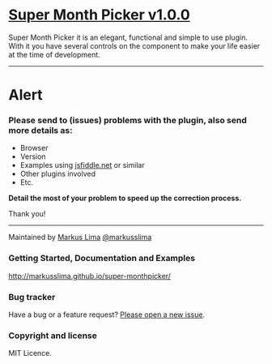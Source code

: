 
# [Super Month Picker v1.0.0](http://markusslima.github.io/super-monthpicker/)

Super Month Picker it is an elegant, functional and simple to use plugin. With it you have several controls on the component to make your life easier at the time of development.

------------------------------------------------------------------------------------
# Alert

### **Please send to (issues) problems with the plugin, also send more details as:**
* Browser
* Version
* Examples using [jsfiddle.net](https://jsfiddle.net/) or similar
* Other plugins involved
* Etc.
 
**Detail the most of your problem to speed up the correction process.**

Thank you!

-------------------------------------------------------------------------------------

Maintained by [Markus Lima](https://github.com/markusslima) [@markusslima](https://twitter.com/markusslima)

### Getting Started, Documentation and Examples
http://markusslima.github.io/super-monthpicker/

### Bug tracker

Have a bug or a feature request? [Please open a new issue](https://github.com/markusslima/super-monthpicker/issues).

### Copyright and license

MIT Licence.
